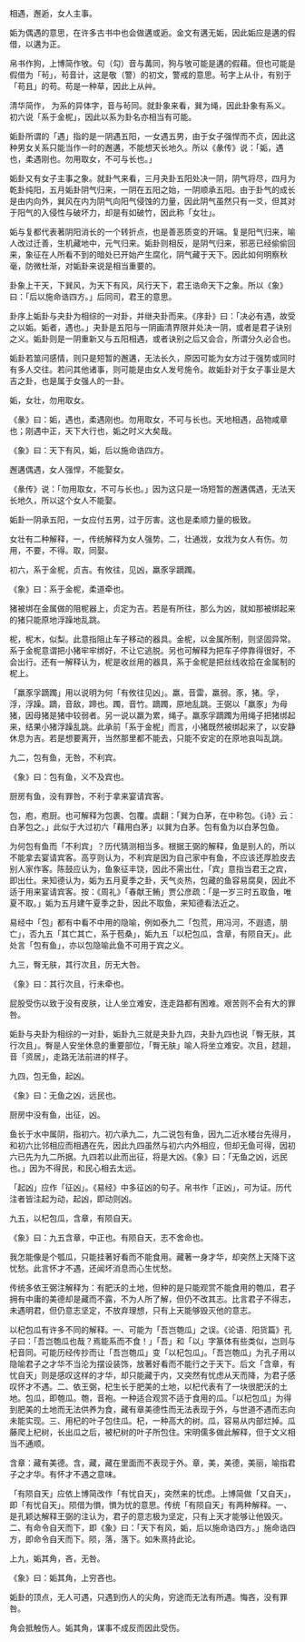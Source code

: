 
相遇，邂逅，女人主事。

姤为偶遇的意思，在许多古书中也会做遘或逅。金文有遘无姤，因此姤应是遘的假借，以遘为正。

帛书作狗，上博简作敂。句（勾）音与冓同，狗与敂可能是遘的假藉。但也可能是假借为「茍」，茍音计，这是敬（警）的初文，警戒的意思。茍字上从卝，有别于「苟且」的苟。苟是一种草，因此上从艸。

清华简作， 为系的异体字，音与茍同。就卦象来看，巽为绳，因此卦象有系义。初六说「系于金柅」，因此以系为卦名亦相当有可能。

姤卦所谓的「遇」指的是一阴遇五阳，一女遇五男，由于女子强悍而不贞，因此这种男女关系只能当作一时的邂遘，不能想天长地久。所以《彖传》说：「姤，遇也，柔遇刚也。勿用取女，不可与长也。」

姤卦又有女子主事之象。就卦气来看，三月夬卦五阳处决一阴，阴气将尽，四月为乾卦纯阳，五月姤卦阴气归来，一阴在五阳之始，一阴顺承五阳。由于卦气的成长是由内向外，巽风在内为阴气向阳气侵蚀的力量，因此阴气虽然只有一爻，但其对于阳气的入侵性与破坏力，却是有如破竹，因此称「女壮」。

姤与复都代表著阴阳消长的一个转折点，也是善恶质变的开端。复是阳气归来，喻人改过迁善，生机藏地中，元气归来。姤卦则相反，是阴气归来，邪恶已经偷偷回来，象征在人所看不到的暗处已开始产生腐化，阴气藏于天下。因此如何明察秋毫，防微杜渐，对姤卦来说是相当重要的。

卦象上干天，下巽风，为天下有风，风行天下，君王诰命天下之象。所以《象》曰：「后以施命诰四方。」后同司，君王的意思。

卦序上姤卦与夬卦为相综的一对卦，并继夬卦而来。《序卦》曰：「决必有遇，故受之以姤。姤者，遇也。」夬卦是五阳与一阴画清界限并处决一阴，或者是君子诀别之义。姤卦则是一阴重新又与五阳相遇，或者诀别之后又会合，所谓分久必合也。

姤卦若筮问感情，则只是短暂的邂遘，无法长久，原因可能为女方过于强势或同时有多人交往。若问其他诸事，则可能是由女人发号施令。故姤卦对于女子事业是大吉之卦，也是属于女强人的一卦。

姤，女壮，勿用取女。

《彖》曰：姤，遇也，柔遇刚也。勿用取女，不可与长也。天地相遇，品物咸章也；刚遇中正，天下大行也，姤之时义大矣哉。

《象》曰：天下有风，姤，后以施命诰四方。

邂遘偶遇，女人强悍，不能娶女。

《彖传》说：「勿用取女，不可与长也。」因为这只是一场短暂的邂遘偶遇，无法天长地久，所以这个女人不能娶。

姤卦一阴承五阳，一女应付五男，过于厉害。这也是柔顺力量的极致。

女壮有二种解释，一，传统解释为女人强势。二，壮通戕，女戕为女人有伤。勿用，不要，不得。取，同娶。

初六，系于金柅，贞吉。有攸往，见凶，羸豕孚蹢躅。

《象》曰：系于金柅，柔道牵也。

猪被绑在金属做的阻柅器上，贞定为吉。若是有所往，那么为凶，就如那被绑起来的猪只能原地浮躁地乱跳。

柅，柅木，似梨。此意指阻止车子移动的器具。金柅，以金属所制，则坚固异常。系于金柅意谓把小猪牢牢绑好，不让它逃脱。另也可解释为把车子停靠得很好，不会出行。还有一解释认为，柅是收丝用的器具，系于金柅是把丝线收拾在金属制的柅上。

「羸豕孚蹢躅」用以说明为何「有攸往见凶」。羸，音雷，羸弱。豕，猪。孚，浮，浮躁。蹢，音敌，蹄也。躅，音竹。蹢躅，原地乱跳。王弼以「羸豕」为母猪，因母猪是猪中较弱者。另一说以羸为累，绳子。羸豕孚蹢躅为用绳子把猪绑起来，结果小猪浮躁乱跳。此承前「系于金柅」而言，小猪既然被绑起来了，以安静休息为吉。若是想要离开，当然那里都不能去，只能不安定的在原地哀叫乱跳。

九二，包有鱼，无咎，不利宾。

《象》曰：包有鱼，义不及宾也。

厨房有鱼，没有罪咎，不利于拿来宴请宾客。

包，庖，庖厨。也可解释为包裹、包覆。虞翻：「巽为白茅，在中称包。《诗》云：白茅包之。」此似于大过初六「藉用白茅」以巽为白茅。包有鱼为以白茅包鱼。

为何包有鱼而「不利宾」？历代猜测相当多。根据王弼的解释，鱼是别人的，所以不能拿去宴请宾客。高亨则认为，不利宾是因为自己家中有鱼，不应该还厚脸皮去别人家作客。陈鼓应认为，鱼象征丰饶，因此不需出仕，「宾」意指当君王之宾，即出仕。来知德认为，姤为五月夏季之卦，天气炎热，包藏的鱼容易腐臭，因此不适于用来宴请宾客。按：《周礼》「春献王鲔」贾公彦疏：「是一岁三时五取鱼，唯夏不取。」姤为五月建午夏季之卦，因此不取鱼，来知德看法近之。

易经中「包」都有中看不中用的隐喻，例如泰九二「包荒，用冯河，不遐遗，朋亡」，否九五「其亡其亡，系于苞桑」，姤九五「以杞包瓜，含章，有陨自天」。此处言「包有鱼」，亦以包隐喻此鱼不可用于宾之义。

九三，臀无肤，其行次且，厉无大咎。

《象》曰：其行次且，行未牵也。

屁股受伤以致于没有皮肤，让人坐立难安，连走路都有困难。艰苦则不会有大的罪咎。

姤卦与夬卦为相综的一对卦，姤卦九三就是夬卦九四，夬卦九四也说「臀无肤，其行次且」。臀是人安坐休息的重要部位，「臀无肤」喻人将坐立难安。次且，趑趄，音「资居」，走路无法前进的样子。

九四，包无鱼，起凶。

《象》曰：无鱼之凶，远民也。

厨房中没有鱼，出征，凶。

鱼长于水中属阴，指初六。初六承九二，九二说包有鱼，因九二近水楼台先得月，和初六比邻相应而相遇在先，因此九四虽然与初六内外相应，但却无鱼可得，因初六已先为九二所据。九四若以此而出征，将是大凶。《象》曰：「无鱼之凶，远民也。」因为不得民，和民心相去太远。

「起凶」应作「征凶」。《易经》中多征凶的句子。帛书作「正凶」，可为证。历代注者皆注起为动，起凶，即动则凶。

九五，以杞包瓜，含章，有陨自天。

《象》曰：九五含章，中正也。有陨自天，志不舍命也。

我怎能像是个瓠瓜，只能挂著好看而不能食用。藏著一身才华，却突然上天降下这忧愁。此言怀才不遇，还闻坏消息而心生忧愁。

传统多依王弼注解释为：有肥沃的土地，但种的是只能观赏不能食用的匏瓜，君子拥有中庸的美德却是藏而不露，不为人所了解，但仍不改其志。比言君子不得志，未遇明君，但仍意志坚定，不放弃理想，只有上天能够毁灭他的意志。

以杞包瓜有许多不同的解释。一、可能为「吾岂匏瓜」之误。《论语．阳货篇》孔子曰：「吾岂匏瓜也哉？焉能系而不食！」「吾」和「以」字篆体有些类似，岂则与杞音同。可能历经传抄而让「吾岂匏瓜」变「以杞包瓜」。「吾岂匏瓜」为孔子用以隐喻君子之才华不当沦为摆设装饰，放著好看而不能行之于天下。后文「含章，有忧自天」则是感叹这样的才华，却只能藏于内，又突然有忧虑从天而降，为君子感叹怀才不遇。二、依王弼，杞生长于肥美的土地，以杞代表有了一块很肥沃的土地。包瓜，即匏瓜。匏，音袍。一种适合观赏不适于食用的瓜。「以杞包瓜」为得到肥美的土地而无法供养为食，藏有章美德性而无法表现于外，与世道不遇而志向未能实现。三、用杞的叶子包住瓜。杞，一种高大的树。瓜，容易从内部烂掉。瓜藤爬上杞树，长出瓜之后，被杞树的叶子所包住。宋明儒多做此解释，但于文义相当不通顺。

含章：藏有美德。含，藏，藏在里面而不表现于外。章，美，美德，美丽，喻指君子之才华。有怀才不遇之意味。

「有陨自天」应依上博简改作「有忧自天」，突然来的忧虑。上博简做「又自天」，即「有忧自天」。陨借为愪，愪为忧的意思。传统「有陨自天」有两种解释。一、是孔颖达解释王弼的注认为，君子的意志极为坚定，只有上天才能够让他毁灭。二、有命令自天而下，即《象》曰：「天下有风，姤，后以施命诰四方。」施命诰四方，即命令自天而下。陨，落，落下。如朱熹持此论。

上九，姤其角，吝，无咎。

《象》曰：姤其角，上穷吝也。

姤卦的顶点，无人可遇，只遇到伤人的尖角，穷途而无法有所遇。悔吝，没有罪咎。

角会抵触伤人。姤其角，谋事不成反而因此受伤。